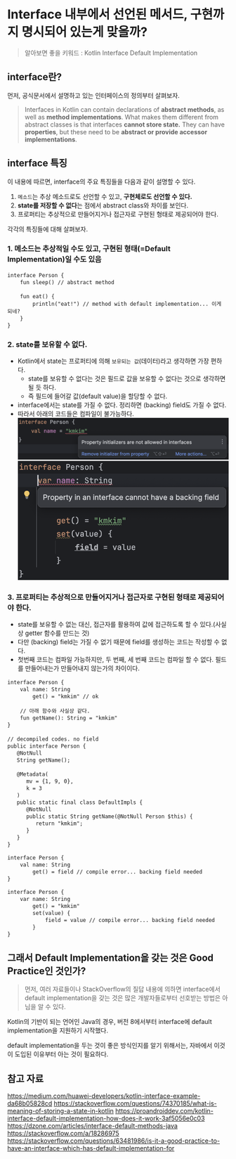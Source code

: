 # Interface 내부에서 선언된 메서드, 구현까지 명시되어 있는게 맞을까?

> 알아보면 좋을 키워드 : Kotlin Interface Default Implementation

## interface란?
먼저, 공식문서에서 설명하고 있는 인터페이스의 정의부터 살펴보자.
> Interfaces in Kotlin can contain declarations of **abstract methods**, as well as **method implementations**. What makes them different from abstract classes is that interfaces **cannot store state.** They can have **properties**, but these need to be **abstract or provide accessor implementations**.

## interface 특징
이 내용에 따르면, interface의 주요 특징들을 다음과 같이 설명할 수 있다.
1. `메소드`는 추상 메소드로도 선언할 수 있고, **구현체로도 선언할 수 있다.**
2. **state를 저장할 수 없다**는 점에서 abstract class와 차이를 보인다.
3. 프로퍼티는 추상적으로 만들어지거나 접근자로 구현된 형태로 제공되어야 한다.

각각의 특징들에 대해 살펴보자.

### 1. 메소드는 추상적일 수도 있고, 구현된 형태(=Default Implementation)일 수도 있음
```
interface Person {
    fun sleep() // abstract method

    fun eat() {
        println("eat!") // method with default implementation... 이게 되네?
    }
}
```

### 2. state를 보유할 수 없다.
* Kotlin에서 state는 프로퍼티에 의해 `보유되는 값`(데이터)라고 생각하면 가장 편하다.
  * state를 보유할 수 없다는 것은 필드로 값을 보유할 수 없다는 것으로 생각하면 될 듯 하다.
  * 즉 필드에 들어갈 값(default value)을 할당할 수 없다.
* interface에서는 state를 가질 수 없다. 정리하면 (backing) field도 가질 수 없다.
* 따라서 아래의 코드들은 컴파일이 불가능하다.
![no_state](image.png)
![no_backing_field](image-1.png)

### 3. 프로퍼티는 추상적으로 만들어지거나 접근자로 구현된 형태로 제공되어야 한다.
* state를 보유할 수 없는 대신, 접근자를 활용하여 값에 접근하도록 할 수 있다.(사실상 getter 함수를 만드는 것)
* 다만 (backing) field는 가질 수 없기 때문에 field를 생성하는 코드는 작성할 수 없다.
* 첫번째 코드는 컴파일 가능하지만, 두 번째, 세 번째 코드는 컴파일 할 수 없다. 필드를 만들어내는가 만들어내지 않는가의 차이이다.
```
interface Person {
    val name: String
        get() = "kmkim" // ok

    // 아래 함수와 사실상 같다.
    fun getName(): String = "kmkim"
}

// decompiled codes. no field
public interface Person {
   @NotNull
   String getName();

   @Metadata(
      mv = {1, 9, 0},
      k = 3
   )
   public static final class DefaultImpls {
      @NotNull
      public static String getName(@NotNull Person $this) {
         return "kmkim";
      }
   }
}
```
```
interface Person {
    val name: String
        get() = field // compile error... backing field needed
}
```
```
interface Person {
    var name: String
        get() = "kmkim"
        set(value) {
            field = value // compile error... backing field needed
        }
}
```

## 그래서 Default Implementation을 갖는 것은 Good Practice인 것인가?
> 먼저, 여러 자료들이나 StackOverflow의 질답 내용에 의하면 interface에서 default implementation을 갖는 것은 많은 개발자들로부터 선호받는 방법은 아님을 알 수 있다.

Kotlin의 기반이 되는 언어인 Java의 경우, 버전 8에서부터 interface에 default implementation을 지원하기 시작했다.

default implementation을 두는 것이 좋은 방식인지를 알기 위해서는, 자바에서 이것이 도입된 이유부터 아는 것이 필요하다.



## 참고 자료
https://medium.com/huawei-developers/kotlin-interface-example-da68b05828cd
https://stackoverflow.com/questions/74370185/what-is-meaning-of-storing-a-state-in-kotlin
https://proandroiddev.com/kotlin-interface-default-implementation-how-does-it-work-3af5056e0c03
https://dzone.com/articles/interface-default-methods-java
https://stackoverflow.com/a/18286975
https://stackoverflow.com/questions/63481986/is-it-a-good-practice-to-have-an-interface-which-has-default-implementation-for